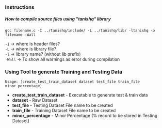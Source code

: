 ### Instructions
##### How to compile source files using "tanishq" library
```
gcc filename.c -I ../tanishq/include/ -L ../tanishq/lib/ -ltanishq -o filename -Wall
```
```-I``` -> where is header files?\
```-L``` -> where is library file?\
```-l``` -> library name? (without lib prefix)\
```-Wall``` -> To show all warnings as error during compilation
### Using Tool to generate Training and Testing Data 
```
Usage: [create_test_train_dataset dataset test_file train_file minor_percentage]
```
<ul>
  <li><b>create_test_train_dataset</b> - Executable to generate test & train data</li>
  <li><b>dataset</b> - Raw Dataset</li>
  <li><b>test_file</b> - Testing Dataset File name to be created</li>
  <li><b>train_file</b> - Training Dataset File name to be created</li>
  <li><b>minor_percentage</b> - Minor Percentage (% record to be stored in Testing Dataset)</li>
</ul>
